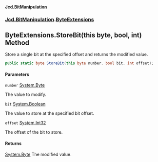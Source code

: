 #### [Jcd.BitManipulation](index 'index')

### [Jcd.BitManipulation](Jcd.BitManipulation 'Jcd.BitManipulation').[ByteExtensions](Jcd.BitManipulation.ByteExtensions 'Jcd.BitManipulation.ByteExtensions')

## ByteExtensions.StoreBit(this byte, bool, int) Method

Store a single bit at the specified offset and returns the modified value.

```csharp
public static byte StoreBit(this byte number, bool bit, int offset);
```

#### Parameters

<a name='Jcd.BitManipulation.ByteExtensions.StoreBit(thisbyte,bool,int).number'></a>

`number` [System.Byte](https://docs.microsoft.com/en-us/dotnet/api/System.Byte 'System.Byte')

The value to modify.

<a name='Jcd.BitManipulation.ByteExtensions.StoreBit(thisbyte,bool,int).bit'></a>

`bit` [System.Boolean](https://docs.microsoft.com/en-us/dotnet/api/System.Boolean 'System.Boolean')

The value to store at the specified bit offset.

<a name='Jcd.BitManipulation.ByteExtensions.StoreBit(thisbyte,bool,int).offset'></a>

`offset` [System.Int32](https://docs.microsoft.com/en-us/dotnet/api/System.Int32 'System.Int32')

The offset of the bit to store.

#### Returns

[System.Byte](https://docs.microsoft.com/en-us/dotnet/api/System.Byte 'System.Byte')
The modified value.